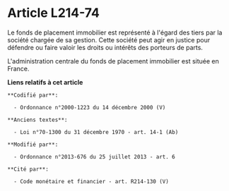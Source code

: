 # Article L214-74

Le fonds de placement immobilier est représenté à l'égard des tiers par la société chargée de sa gestion. Cette société peut
agir en justice pour défendre ou faire valoir les droits ou intérêts des porteurs de parts. 

L'administration centrale du fonds de placement immobilier est située en France.

**Liens relatifs à cet article**

	**Codifié par**:

	  - Ordonnance n°2000-1223 du 14 décembre 2000 (V)

	**Anciens textes**:

	  - Loi n°70-1300 du 31 décembre 1970 - art. 14-1 (Ab)

	**Modifié par**:

	  - Ordonnance n°2013-676 du 25 juillet 2013 - art. 6

	**Cité par**:

	  - Code monétaire et financier - art. R214-130 (V)
